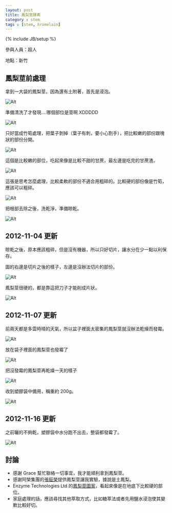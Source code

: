 ```yaml
---
layout: post
title: 鳳梨莖酵素
category : stem
tags : [stem, bromelain]
---
```

{% include JB/setup %}

參與人員：超人

地點：新竹

## 鳳梨莖前處理

拿到一大袋的鳳梨莖，因為還有土附著，首先是浸泡。

![Alt](/img/stem/2012-11-03/IMG_20121103_120026.jpg)

準備清洗了才發現....哪個部位是莖啊 XDDDDD

![Alt](/img/stem/2012-11-03/IMG_20121103_151549.jpg)

只好當成竹筍處理，把葉子剝掉（葉子有刺，要小心割手），把比較嫩的部份跟塊狀的部份分開。

![Alt](/img/stem/2012-11-03/IMG_20121103_153619.jpg)

這個是比較嫩的部位，吃起來像是比較不甜的甘蔗，最左邊是吃完的甘蔗渣。

![Alt](/img/stem/2012-11-03/IMG_20121103_153642.jpg)

這張是思考怎麼處理，比較柔軟的部份不適合用粗碎的。比較硬的部份像是竹筍，應該可以粗碎。

![Alt](/img/stem/2012-11-03/IMG_20121103_153711.jpg)

把根部去除之後，洗乾淨，準備晾乾。

![Alt](/img/stem/2012-11-03/IMG_20121103_155901.jpg)

## 2012-11-04 更新

晾乾之後，原本應該粗碎，但是沒有機器，所以只好切片，讓水分在少一點以利保存。

圖的右邊是切片之後的樣子，左邊是沒辦法切片的部份。

![Alt](/img/stem/2012-11-04/IMG_20121104_123225.jpg)

鳳梨莖很硬的，都是靠這把刀子才能削成片狀。

![Alt](/img/stem/2012-11-04/IMG_20121104_123328.jpg)

## 2012-11-07 更新

前兩天都是多雲時晴的天氣，所以盆子裡面太密集的鳳梨莖就沒辦法乾燥而發霉。

![Alt](/img/stem/2012-11-07/IMG_20121107_230310.jpg)

放在袋子裡面的鳳梨莖也發霉了

![Alt](/img/stem/2012-11-07/IMG_20121107_230448.jpg)

把沒發霉的鳳梨莖再乾燥一天的樣子

![Alt](/img/stem/2012-11-07/IMG_20121107_230243.jpg)

收到塑膠袋中備用，稱重約 200g。

![Alt](/img/stem/2012-11-07/IMG_20121107_230904.jpg)

## 2012-11-16 更新

之前曬的不夠乾，塑膠袋中水分跑不出去，整袋都發霉了。

![Alt](/img/stem/2012-11-16/IMG_20121116_235240.jpg)

## 討論

* 感謝 Grace 幫忙聯絡一切事宜，我才能順利拿到鳳梨莖。
* 感謝阿榮集團的[張鉦榮](http://tw.myblog.yahoo.com/ananas-100)提供鳳梨莖讓我實驗，據說是土鳳梨。
* Enzyme Technologies Ltd 的[鳳梨莖圖案](http://www.bromelainsa.co.za/pages/39546)，看起來像是在地底下比較硬的部位。
* 家庭處理的話，應該尋找其他萃取方式，比如糖萃法或者先用鹽水浸泡使其變軟比較好切。

